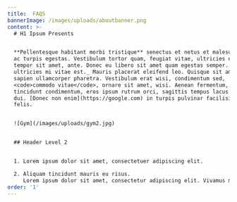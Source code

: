 ```yaml
---
title:  FAQS
bannerImage: /images/uploads/aboutbanner.png
content: >-
  # H1 Ipsum Presents


  **Pellentesque habitant morbi tristique** senectus et netus et malesuada fames
  ac turpis egestas. Vestibulum tortor quam, feugiat vitae, ultricies eget,
  tempor sit amet, ante. Donec eu libero sit amet quam egestas semper. _Aenean
  ultricies mi vitae est._ Mauris placerat eleifend leo. Quisque sit amet est et
  sapien ullamcorper pharetra. Vestibulum erat wisi, condimentum sed,
  <code>commodo vitae</code>, ornare sit amet, wisi. Aenean fermentum, elit eget
  tincidunt condimentum, eros ipsum rutrum orci, sagittis tempus lacus enim ac
  dui. [Donec non enim](https://google.com) in turpis pulvinar facilisis. Ut
  felis.


  ![Gym](/images/uploads/gym2.jpg)


  ## Header Level 2


  1. Lorem ipsum dolor sit amet, consectetuer adipiscing elit.

  2. Aliquam tincidunt mauris eu risus.
     Lorem ipsum dolor sit amet, consectetur adipiscing elit. Vivamus magna. Cras in mi at felis aliquet congue. Ut a est eget ligula molestie gravida. Curabitur massa. Donec eleifend, libero at sagittis mollis, tellus est malesuada tellus, at luctus turpis elit sit amet quam. Vivamus pretium ornare est.
order: '1'
---
```

